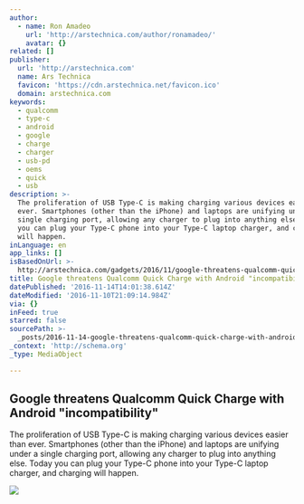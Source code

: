 ```yaml
---
author:
  - name: Ron Amadeo
    url: 'http://arstechnica.com/author/ronamadeo/'
    avatar: {}
related: []
publisher:
  url: 'http://arstechnica.com'
  name: Ars Technica
  favicon: 'https://cdn.arstechnica.net/favicon.ico'
  domain: arstechnica.com
keywords:
  - qualcomm
  - type-c
  - android
  - google
  - charge
  - charger
  - usb-pd
  - oems
  - quick
  - usb
description: >-
  The proliferation of USB Type-C is making charging various devices easier than
  ever. Smartphones (other than the iPhone) and laptops are unifying under a
  single charging port, allowing any charger to plug into anything else. Today
  you can plug your Type-C phone into your Type-C laptop charger, and charging
  will happen.
inLanguage: en
app_links: []
isBasedOnUrl: >-
  http://arstechnica.com/gadgets/2016/11/google-threatens-qualcomm-quick-charge-with-android-incompatibility/
title: Google threatens Qualcomm Quick Charge with Android "incompatibility"
datePublished: '2016-11-14T14:01:38.614Z'
dateModified: '2016-11-10T21:09:14.984Z'
via: {}
inFeed: true
starred: false
sourcePath: >-
  _posts/2016-11-14-google-threatens-qualcomm-quick-charge-with-android-incompa.md
_context: 'http://schema.org'
_type: MediaObject

---
```

<article style=""><h1>Google threatens Qualcomm Quick Charge with Android "incompatibility"</h1><p>The proliferation of USB Type-C is making charging various devices easier than ever. Smartphones (other than the iPhone) and laptops are unifying under a single charging port, allowing any charger to plug into anything else. Today you can plug your Type-C phone into your Type-C laptop charger, and charging will happen.</p><img src="https://cdn.arstechnica.net/wp-content/uploads/2015/05/USB-Type-C-macro-image-640x215.jpg" /></article>